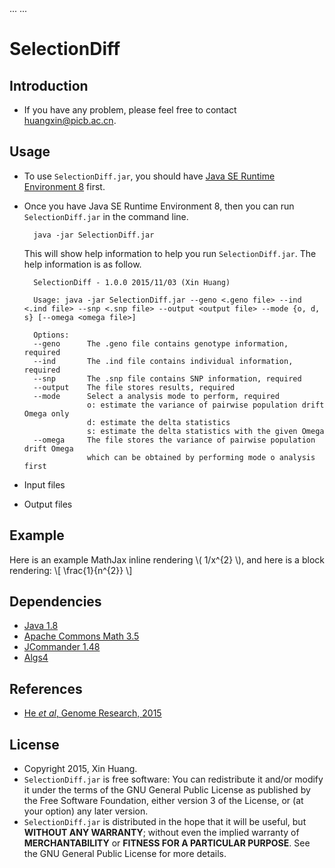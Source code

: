 <head>
...
    <script type="text/javascript"
            src="http://cdn.mathjax.org/mathjax/latest/MathJax.js?config=TeX-AMS-MML_HTMLorMML">
    </script>
...
</head>

# SelectionDiff

## Introduction

- If you have any problem, please feel free to contact huangxin@picb.ac.cn.

## Usage
- To use `SelectionDiff.jar`, you should have [Java SE Runtime Environment 8](http://www.oracle.com/technetwork/java/javase/downloads/jre8-downloads-2133155.html) first.
- Once you have Java SE Runtime Environment 8, then you can run `SelectionDiff.jar` in the command line.

		java -jar SelectionDiff.jar

	This will show help information to help you run `SelectionDiff.jar`. The help information is as follow.

		SelectionDiff - 1.0.0 2015/11/03 (Xin Huang)

		Usage: java -jar SelectionDiff.jar --geno <.geno file> --ind <.ind file> --snp <.snp file> --output <output file> --mode {o, d, s} [--omega <omega file>]

		Options:
		--geno		The .geno file contains genotype information, required
		--ind		The .ind file contains individual information, required
		--snp		The .snp file contains SNP information, required
		--output	The file stores results, required
		--mode		Select a analysis mode to perform, required
					o: estimate the variance of pairwise population drift Omega only
					d: estimate the delta statistics
					s: estimate the delta statistics with the given Omega
		--omega		The file stores the variance of pairwise population drift Omega
					which can be obtained by performing mode o analysis first
- Input files
- Output files

## Example
Here is an example MathJax inline rendering \\( 1/x^{2} \\), and here is a block rendering: 
\\[ \frac{1}{n^{2}} \\]

## Dependencies
- [Java 1.8](http://www.oracle.com/technetwork/java/javase/downloads/jdk8-downloads-2133151.html)
- [Apache Commons Math 3.5](https://commons.apache.org/proper/commons-math/index.html)
- [JCommander 1.48](http://mvnrepository.com/artifact/com.beust/jcommander/1.48)
- [Algs4](http://algs4.cs.princeton.edu/home/)

## References
- [He *et al*, Genome Research, 2015](http://genome.cshlp.org/content/early/2015/10/13/gr.192336.115.abstract)

## License
- Copyright 2015, Xin Huang.
- `SelectionDiff.jar` is free software: You can redistribute it and/or modify it under the terms of the GNU General Public License as published by the Free Software Foundation, either version 3 of the License, or (at your option) any later version.
- `SelectionDiff.jar` is distributed in the hope that it will be useful, but **WITHOUT ANY WARRANTY**; without even the implied warranty of **MERCHANTABILITY** or **FITNESS FOR A PARTICULAR PURPOSE**. See the GNU General Public License for more details.